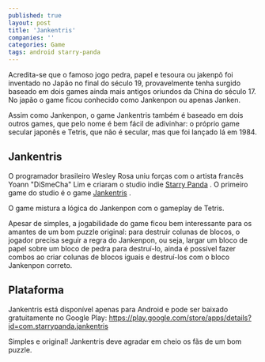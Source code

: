```yaml
---
published: true
layout: post
title: 'Jankentris'
companies: ''
categories: Game
tags: android starry-panda
---
```

Acredita-se que o famoso jogo pedra, papel e tesoura ou jakenpõ foi inventado no Japão no final do século 19, provavelmente tenha surgido baseado em dois games ainda mais antigos oriundos da China do século 17. No japão o game ficou conhecido como Jankenpon ou apenas Janken.

Assim como Jankenpon, o game Jankentris também é baseado em dois outros games, que pelo nome é bem fácil de adivinhar: o próprio game secular japonês e Tetris, que não é secular, mas que foi lançado lá em 1984.

## Jankentris
O programador brasileiro Wesley Rosa uniu forças com o artista francês Yoann "DiSmeCha" Lim e criaram o studio indie <a href="http://www.starrypanda.com/" target="_blank">Starry Panda</a>
. O primeiro game do studio é o game <a href="https://play.google.com/store/apps/details?id=com.starrypanda.jankentris" target="_blank">Jankentris</a>
.

O game mistura a lógica do Jankenpon com o gameplay de Tetris.

Apesar de simples, a jogabilidade do game ficou bem interessante para os amantes de um bom puzzle original: para destruir colunas de blocos, o jogador precisa seguir a regra do Jankenpon, ou seja, largar um bloco de papel sobre um bloco de pedra para destruí-lo, ainda é possível fazer combos ao criar colunas de blocos iguais e destruí-los com o bloco Jankenpon correto.




## Plataforma
Jankentris está disponível apenas para Android e pode ser baixado gratuitamente no Google Play: <a href="https://play.google.com/store/apps/details?id=com.starrypanda.jankentris" target="_blank">https://play.google.com/store/apps/details?id=com.starrypanda.jankentris</a>





Simples e original! Jankentris deve agradar em cheio os fãs de um bom puzzle.